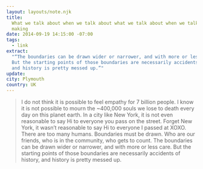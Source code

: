 ```yaml
---
layout: layouts/note.njk
title:
  What we talk about when we talk about what we talk about when we talk about
  making
date: 2014-09-19 14:15:00 -07:00
tags:
  - link
extract:
  "“The boundaries can be drawn wider or narrower, and with more or less care.
  But the starting points of those boundaries are necessarily accidents of history,
  and history is pretty messed up.”"
update:
city: Plymouth
country: UK
---
```


> I do not think it is possible to feel empathy for 7 billion people. I know it is not possible to mourn the ~400,000 souls we lose to death every day on this planet earth. In a city like New York, it is not even reasonable to say Hi to everyone you pass on the street. Forget New York, it wasn’t reasonable to say Hi to everyone I passed at XOXO. There are too many humans. Boundaries must be drawn. Who are our friends, who is in the community, who gets to count. The boundaries can be drawn wider or narrower, and with more or less care. But the starting points of those boundaries are necessarily accidents of history, and history is pretty messed up.
